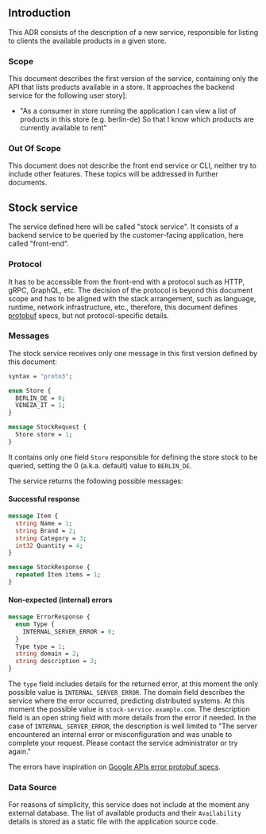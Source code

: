 ## Introduction

This ADR consists of the description of a new service, responsible for listing to clients the available products in a given store.

### Scope

This document describes the first version of the service, containing only the API that lists products available in a store. It approaches the backend service for the following user story]:

- "As a consumer in store running the application
  I can view a list of products in this store (e.g. berlin-de)
  So that I know which products are currently available to rent"

### Out Of Scope
This document does not describe the front end service or CLI, neither try to include other features. These topics will be addressed in further documents.

## Stock service
The service defined here will be called "stock service". It consists of a backend service to be queried by the customer-facing application, here called "front-end".

### Protocol
It has to be accessible from the front-end with a protocol such as HTTP, gRPC, GraphQL, etc. The decision of the protocol is beyond this document scope and has to be aligned with the stack arrangement, such as language, runtime, network infrastructure, etc., therefore, this document defines [protobuf][0] specs, but not protocol-specific details.

### Messages

The stock service receives only one message in this first version defined by this document:

```protobuf
syntax = "proto3";

enum Store {
  BERLIN_DE = 0;
  VENEZA_IT = 1;
}

message StockRequest {
  Store store = 1;
}
```

It contains only one field `Store` responsible for defining the store stock to be queried, setting the 0 (a.k.a. default) value to `BERLIN_DE`.

The service returns the following possible messages:

#### Successful response

```protobuf
message Item {
  string Name = 1;
  string Brand = 2;
  string Category = 3;
  int32 Quantity = 4;
}

message StockResponse {
  repeated Item items = 1;
}
```

#### Non-expected (internal) errors

```protobuf
message ErrorResponse {
  enum Type {
    INTERNAL_SERVER_ERROR = 0;
  }
  Type type = 1;
  string domain = 2;
  string description = 3;
}
```

  The `type` field includes details for the returned error, at this moment the only possible value is `INTERNAL_SERVER_ERROR`.
  The domain field describes the service where the error occurred, predicting distributed systems. At this moment the possible value is `stock-service.example.com`.
  The description field is an open string field with more details from the error if needed. In the case of `INTERNAL_SERVER_ERROR`, the description is well limited to "The server encountered an internal error or misconfiguration and was unable to complete your request. Please contact the service administrator or try again."

The errors have inspiration on [Google APIs error protobuf specs][1].

### Data Source

For reasons of simplicity, this service does not include at the moment any external database. The list of available products and their `Availability` details is stored as a static file with the application source code.

[0]: https://developers.google.com/protocol-buffers
[1]: https://github.com/googleapis/googleapis/blob/master/google/rpc/error_details.proto
